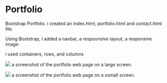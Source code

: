 # Portfolio
 Bootstrap Portfolio.
 i created an index.html, portfolio.html and contact.html file.


Using Bootstrap, i added a navbar, a respounsive layout, a responsive image:

i used containers, rows, and columns 

![](./assets/large.png) 
a screenshot of the portfolio web page on a large screen.


![](./assets/xs.png) 
a screenshot of the portfolio web page on a xsmall screen.
